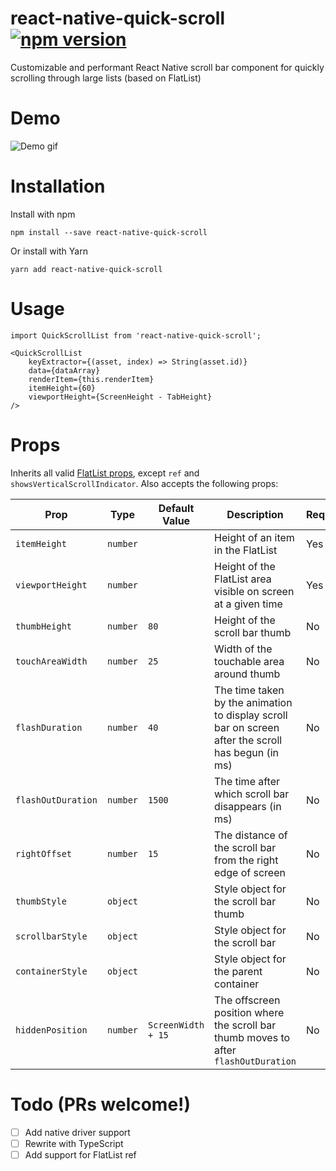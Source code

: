 # react-native-quick-scroll [![npm version](https://img.shields.io/npm/v/react-native-quick-scroll.svg?style=flat)](https://www.npmjs.com/package/react-native-quick-scroll)

Customizable and performant React Native scroll bar component for quickly scrolling through large lists (based on FlatList)

# Demo

![Demo gif](https://github.com/farshed/react-native-quick-scroll/blob/master/demo/rec.gif?raw=true)

# Installation

Install with npm
```
npm install --save react-native-quick-scroll
```
Or install with Yarn
```
yarn add react-native-quick-scroll
```

# Usage

```
import QuickScrollList from 'react-native-quick-scroll';
```
```
<QuickScrollList
	keyExtractor={(asset, index) => String(asset.id)}
	data={dataArray}
	renderItem={this.renderItem}
	itemHeight={60}
	viewportHeight={ScreenHeight - TabHeight}
/>
```

# Props

Inherits all valid [FlatList props](https://facebook.github.io/react-native/docs/flatlist#props), except `ref` and `showsVerticalScrollIndicator`. Also accepts the following props:

| Prop | Type | Default Value | Description | Required |
|-----|-----|-----|-----|-----|
| `itemHeight` | `number` | | Height of an item in the FlatList | Yes |
| `viewportHeight` | `number` | | Height of the FlatList area visible on screen at a given time | Yes |
| `thumbHeight` | `number` | `80` | Height of the scroll bar thumb | No |
| `touchAreaWidth` | `number` | `25` | Width of the touchable area around thumb | No |
| `flashDuration` | `number` | `40` | The time taken by the animation to display scroll bar on screen after the scroll has begun (in ms) | No |
| `flashOutDuration` | `number` | `1500` | The time after which scroll bar disappears (in ms) | No |
| `rightOffset` | `number` | `15` | The distance of the scroll bar from the right edge of screen | No |
| `thumbStyle` | `object` | | Style object for the scroll bar thumb | No |
| `scrollbarStyle` | `object` | | Style object for the scroll bar | No |
| `containerStyle` | `object` | | Style object for the parent container | No |
| `hiddenPosition` | `number` | `ScreenWidth + 15` | The offscreen position where the scroll bar thumb moves to after `flashOutDuration` | No |


# Todo (PRs welcome!)
- [ ] Add native driver support
- [ ] Rewrite with TypeScript
- [ ] Add support for FlatList ref